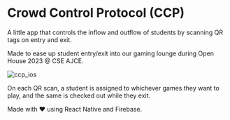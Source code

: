 # Crowd Control Protocol (CCP)

A little app that controls the inflow and outflow of students by scanning QR tags on entry and exit.

Made to ease up student entry/exit into our gaming lounge during Open House 2023 @ CSE AJCE. 

![ccp_ios](https://i.ibb.co/R7QXgSL/ccp-iOS.gif)

On each QR scan, a student is assigned to whichever games they want to play, and the same is checked out while they exit.

Made with ❤️ using React Native and Firebase.